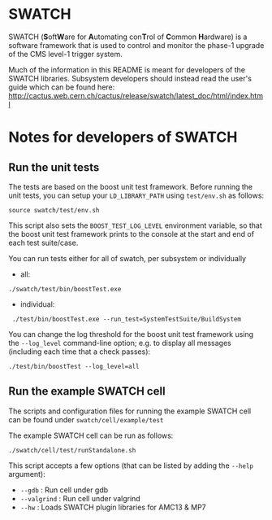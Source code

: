 SWATCH
======

SWATCH (<b>S</b>oft<b>W</b>are for <b>A</b>utomating con<b>T</b>rol of <b>C</b>ommon <b>H</b>ardware) is a software framework that is used to control and monitor the phase-1 upgrade of the CMS level-1 trigger system.

Much of the information in this README is meant for developers of the SWATCH libraries. Subsystem developers should instead read the user's guide which can be found here: http://cactus.web.cern.ch/cactus/release/swatch/latest_doc/html/index.html


# Notes for developers of SWATCH

## Run the unit tests 

The tests are based on the boost unit test framework. Before running the unit tests, you can setup
your `LD_LIBRARY_PATH` using `test/env.sh` as follows:
~~~
source swatch/test/env.sh
~~~
This script also sets the `BOOST_TEST_LOG_LEVEL` environment variable, so that the boost unit test 
framework prints to the console at the start and end of each test suite/case. 

You can run tests either for all of swatch, per subsystem or individually
 - all:
~~~
./swatch/test/bin/boostTest.exe
~~~

 - individual:
~~~
 ./test/bin/boostTest.exe --run_test=SystemTestSuite/BuildSystem
~~~

You can change the log threshold for the boost unit test framework using the `--log_level` 
command-line option; e.g. to display all messages (including each time that a check passes):
~~~
./test/bin/boostTest --log_level=all
~~~


## Run the example SWATCH cell

The scripts and configuration files for running the example SWATCH cell can be found under `swatch/cell/example/test`

The example SWATCH cell can be run as follows:

~~~
./swatch/cell/test/runStandalone.sh
~~~

This script accepts a few options (that can be listed by adding the `--help` argument):

 * `--gdb` : Run cell under gdb
 * `--valgrind` : Run cell under valgrind
 * `--hw` : Loads SWATCH plugin libraries for AMC13 & MP7 

